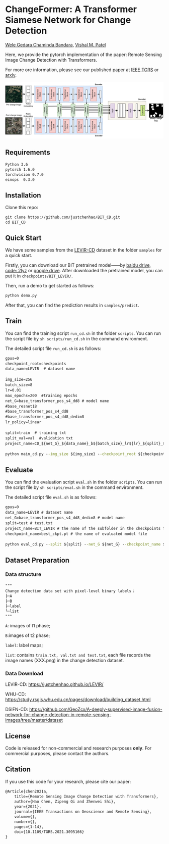 # ChangeFormer: A Transformer Siamese Network for Change Detection

[Wele Gedara Chaminda Bandara](), [Vishal M. Patel]()

Here, we provide the pytorch implementation of the paper: Remote Sensing Image Change Detection with Transformers.

For more ore information, please see our published paper at [IEEE TGRS]() or [arxiv](). 

![image-20210228153142126](./images/IGARS_ChangeFormer-method.jpg)

## Requirements

```
Python 3.6
pytorch 1.6.0
torchvision 0.7.0
einops  0.3.0
```

## Installation

Clone this repo:

```shell
git clone https://github.com/justchenhao/BIT_CD.git
cd BIT_CD
```

## Quick Start

We have some samples from the [LEVIR-CD](https://justchenhao.github.io/LEVIR/) dataset in the folder `samples` for a quick start.

Firstly, you can download our BIT pretrained model——by [baidu drive, code: 2lyz](https://pan.baidu.com/s/1HiXwpspl6odYQKda6pMuZQ) or [google drive](https://drive.google.com/file/d/1IVdF5a3e1_7DiSndtMkhpZuCSgDLLFcg/view?usp=sharing). After downloaded the pretrained model, you can put it in `checkpoints/BIT_LEVIR/`.

Then, run a demo to get started as follows:

```python
python demo.py 
```

After that, you can find the prediction results in `samples/predict`.

## Train

You can find the training script `run_cd.sh` in the folder `scripts`. You can run the script file by `sh scripts/run_cd.sh` in the command environment.

The detailed script file `run_cd.sh` is as follows:

```cmd
gpus=0
checkpoint_root=checkpoints 
data_name=LEVIR  # dataset name 

img_size=256
batch_size=8
lr=0.01
max_epochs=200  #training epochs
net_G=base_transformer_pos_s4_dd8 # model name
#base_resnet18
#base_transformer_pos_s4_dd8
#base_transformer_pos_s4_dd8_dedim8
lr_policy=linear

split=train  # training txt
split_val=val  #validation txt
project_name=CD_${net_G}_${data_name}_b${batch_size}_lr${lr}_${split}_${split_val}_${max_epochs}_${lr_policy}

python main_cd.py --img_size ${img_size} --checkpoint_root ${checkpoint_root} --lr_policy ${lr_policy} --split ${split} --split_val ${split_val} --net_G ${net_G} --gpu_ids ${gpus} --max_epochs ${max_epochs} --project_name ${project_name} --batch_size ${batch_size} --data_name ${data_name}  --lr ${lr}
```

## Evaluate

You can find the evaluation script `eval.sh` in the folder `scripts`. You can run the script file by `sh scripts/eval.sh` in the command environment.

The detailed script file `eval.sh` is as follows:

```cmd
gpus=0
data_name=LEVIR # dataset name
net_G=base_transformer_pos_s4_dd8_dedim8 # model name 
split=test # test.txt
project_name=BIT_LEVIR # the name of the subfolder in the checkpoints folder 
checkpoint_name=best_ckpt.pt # the name of evaluated model file 

python eval_cd.py --split ${split} --net_G ${net_G} --checkpoint_name ${checkpoint_name} --gpu_ids ${gpus} --project_name ${project_name} --data_name ${data_name}
```

## Dataset Preparation

### Data structure

```
"""
Change detection data set with pixel-level binary labels；
├─A
├─B
├─label
└─list
"""
```

`A`: images of t1 phase;

`B`:images of t2 phase;

`label`: label maps;

`list`: contains `train.txt, val.txt and test.txt`, each file records the image names (XXX.png) in the change detection dataset.

### Data Download 

LEVIR-CD: https://justchenhao.github.io/LEVIR/

WHU-CD: https://study.rsgis.whu.edu.cn/pages/download/building_dataset.html

DSIFN-CD: https://github.com/GeoZcx/A-deeply-supervised-image-fusion-network-for-change-detection-in-remote-sensing-images/tree/master/dataset

## License

Code is released for non-commercial and research purposes **only**. For commercial purposes, please contact the authors.

## Citation

If you use this code for your research, please cite our paper:

```
@Article{chen2021a,
    title={Remote Sensing Image Change Detection with Transformers},
    author={Hao Chen, Zipeng Qi and Zhenwei Shi},
    year={2021},
    journal={IEEE Transactions on Geoscience and Remote Sensing},
    volume={},
    number={},
    pages={1-14},
    doi={10.1109/TGRS.2021.3095166}
}
```

